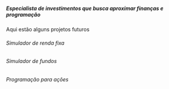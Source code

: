 ##### Especialista de investimentos que busca aproximar finanças e programação

Aqui estão alguns projetos futuros 

###### Simulador de renda fixa

###### Simulador de fundos

###### Programação para ações



